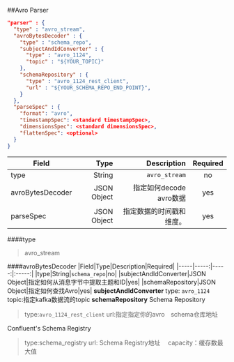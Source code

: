 ##Avro Parser
```json
"parser" : {
  "type" : "avro_stream",
  "avroBytesDecoder" : {
    "type" : "schema_repo",
    "subjectAndIdConverter" : {
      "type" : "avro_1124",
      "topic" : "${YOUR_TOPIC}"
    },
    "schemaRepository" : {
      "type" : "avro_1124_rest_client",
      "url" : "${YOUR_SCHEMA_REPO_END_POINT}",
    }
  },
  "parseSpec" : {
    "format": "avro",
    "timestampSpec": <standard timestampSpec>,
    "dimensionsSpec": <standard dimensionsSpec>,
    "flattenSpec": <optional>
  }
}
```
|Field|Type|Description|Required|
|-----|-----:|-----:|:-----:|
|type|String|`avro_stream`|no|
|avroBytesDecoder|JSON Object|指定如何decode avro数据|yes|
|parseSpec|JSON Object|指定数据的时间戳和维度。|yes|
####type
> avro_stream

####avroBytesDecoder
|Field|Type|Description|Required|
|-----|-----:|-----:|:-----:|
|type|String|`schema_repo`|no|
|subjectAndIdConverter|JSON Object|指定如何从消息字节中提取主题和ID|yes|
|schemaRepository|JSON Object|指定如何查找Avro|yes|
__subjectAndIdConverter__
type: `avro_1124`
topic:指定kafka数据流的topic
__schemaRepository__
Schema Repository
 > type:`avro_1124_rest_client`
 > url:指定指定你的avro　schema仓库地址

Confluent's Schema Registry
 > type:schema_registry
 > url: Schema Registry地址
 >　capacity：缓存数最大值